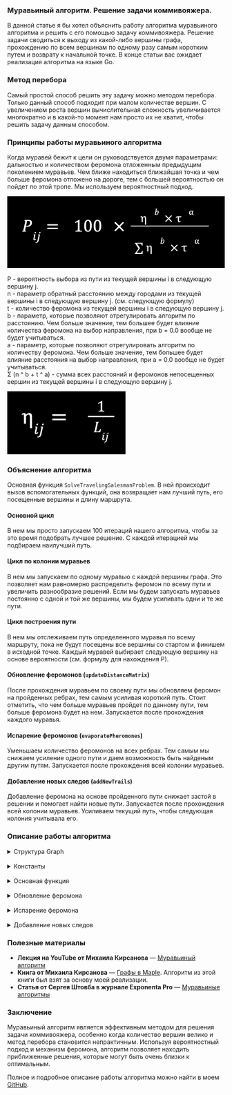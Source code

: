 ### Муравьиный алгоритм. Решение задачи коммивояжера. 

В данной статье я бы хотел объяснить работу алгоритма муравьиного алгоритма и решить с его помощью задачу коммивояжера. Решение задачи сводиться к выходу из какой-либо вершины графа, прохождению по всем вершинам по одному разу самым коротким путем и возврату к начальной точке. В конце статьи вас ожидает реализация алгоритма на языке Go.

### Метод перебора

Самый простой способ решить эту задачу можно методом перебора. Только данный способ подходит при малом количестве вершин. С увеличением роста вершин вычислительная сложность увеличивается многократно и в какой-то момент нам просто их не хватит, чтобы решить задачу данным способом.

### Принципы работы муравьиного алгоритма

Когда муравей бежит к цели он руководствуется двумя параметрами: дальностью и количеством феромона отложенным предыдущим поколением муравьев. Чем ближе находиться ближайшая точка и чем больше феромона отложено на дороге, тем с большей вероятностью он пойдет по этой тропе. Мы используем вероятностный подход.

![formula_1](misc/images/formula_1.png)

Р - вероятность выбора из пути из текущей вершины i в следующую вершину j.  
n - параметр обратный расстоянию между городами из текущей вершины i в следующую вершину j. (см. следующую формулу)  
t - количество феромона из текущей вершины i в следующую вершину j.  
b - параметр, которые позволяют отрегулировать алгоритм по расстоянию.  Чем больше значение, тем большее будет влияние количества феромона на выбор направления, при b = 0.0 вообще не будет учитываться.  
a - параметр, которые позволяют отрегулировать алгоритм по количеству  феромона. Чем больше значение, тем большее будет влияние расстояния на выбор направления, при a = 0.0 вообще не будет учитываться.  
Σ (n ^ b + t ^ a) - сумма всех расстояний и феромонов непосещенных вершин из текущей вершины i в следующую вершину j.

![formula_2](misc/images/formula_2.png)

### Объяснение алгоритма

Основная функция `SolveTravelingSalesmanProblem`. В ней происходит вызов вспомогательных функций, она возвращает нам лучший путь, его посещенные вершины и длину маршрута.

#### Основной цикл 
В нем мы просто запускаем 100 итераций нашего алгоритма, чтобы за это время подобрать лучшее решение. С каждой итерацией мы подбираем наилучший путь.

#### Цикл по колонии муравьев 
В нем мы запускаем по одному муравью с каждой вершины графа. Это позволяет нам равномерно распределить феромон по всему пути и увеличить разнообразие решений. Если мы будем запускать муравьев постоянно с одной и той же вершины, мы будем усиливать одни и те же пути.

#### Цикл построения пути
В нем мы отслеживаем путь определенного муравья по всему маршруту, пока не будут посещены все вершины со стартом и финишем в исходной точке. Каждый муравей выбирает следующую вершину на основе вероятности (см. формулу для нахождения Р).

#### Обновление феромонов (`updateDistanceMatrix`)
После прохождения муравьем по своему пути мы обновляем феромон на пройденных ребрах, тем самым усиливая короткий путь. Стоит отметить, что чем больше муравьев пройдет по данному пути, тем больше феромона будет на нем. Запускается после прохождения каждого муравья.

#### Испарение феромонов (`evaporatePheromones`)
Уменьшаем количество феромонов на всех ребрах. Тем самым мы снижаем усиление одного пути и даем возможность быть найденым другим путям. Запускается после прохождения всей колонии муравьев.

#### Добавление новых следов (`addNewTrails`)
Добавление феромона на основе пройденного пути снижает застой в решении и помогает найти новые пути. Запускается после прохождения всей колонии муравьев. Усиливаем текущий путь, чтобы следующая колония учитывала его.

### Описание работы алгоритма

<details>
<summary>Структура Graph </summary>

```
// Graph представляет граф с матрицей смежности
type Graph struct {
	adjacencyMatrix [][]int
}
```

```
// NewGraph создает новый граф
func NewGraph(vertexCount int) *Graph {
	matrix := make([][]int, vertexCount)
	for i := range matrix {
		matrix[i] = make([]int, vertexCount)
	}
	return &Graph{adjacencyMatrix: matrix}
}
```

```
// AddEdge добавляет ребро в граф
func (g *Graph) AddEdge(from, to, weight int) {
	if from < 0 || from >= len(g.adjacencyMatrix) || to < 0 || to >= len(g.adjacencyMatrix[from]) {
		// Индексы вне диапазона, ничего не делаем
		return
	}
	g.adjacencyMatrix[from][to] = weight
}
```

</details>
<br>


<details>
<summary>Константы</summary>

```
const (
	alpha = 9.0 // регулировка алгоритма по расстоянию (чем больше значение, тем большее будет влияние расстояния на выбор направления, при alpha = 0.0 вообще не будет учитываться)
	beta  = 5.0 // регулировка алгоритма по количеству феромона (чем больше значение, тем большее будет влияние количества феромона на выбор направления, при beta = 0.0 вообще не будет учитываться)
	p     = 0.7 // скорость испарения феромона
)
```

</details>
<br>

<details>
<summary>Основная функция</summary>

```
// SolveTravelingSalesmanProblem решает задачу коммивояжера с использованием муравьиного алгоритма
func SolveTravelingSalesmanProblem(graph *graph.Graph) TsmResult {
	distanceMatrix := graph.GetAdjacencyMatrix()
	n = len(distanceMatrix)
	Q = 5 * float64(n)
	// Координаты вершин
	pheromones := initPheromones()           // Wt След
	deltaPheromones := initDeltaPheromones() // DWt Матрица приращений следа

	Lmin := math.MaxFloat64      // начальное значение длины - infinity
	bestPath := make([]int, n+1) // n+1 для возврата в исходную точку

	for k := 0; k < 100; k++ { // Основной цикл
		for ant := 0; ant < n; ant++ { // Цикл по муравьям
			visited := make([]bool, n) // Список непосещенных вершин
			currentCity := ant         // Начальная вершина для муравья ant
			visited[currentCity] = true
			path := []int{currentCity} // Начало пути

			for len(path) < n { // Цикл построения пути
				probabilities := calculateProbabilities(pheromones, distanceMatrix, currentCity, visited) // Каждой вершине - свой вес
				nextCity := selectNextCity(probabilities)                                                 // Выбор направления
				visited[nextCity] = true                                                                  // Tabu list увеличился
				path = append(path, nextCity)
				currentCity = nextCity // Начало дуги = конец предыдущей
			}
			path = append(path, path[0]) // Конец пути (возвращаемся в исходную точку)

			// проходимся по всему пути и суммируем длины
			L := calculatePathLength(path, distanceMatrix)

			// Проверка минимальной длины пути
			if L < Lmin {
				Lmin = L
				copy(bestPath, path)
			}

			// Пометка дуг феромоном
			updateDistanceMatrix(deltaPheromones, path, L)
		}

		evaporatePheromones(pheromones, p)           // Испарение феромонов
		addNewTrails(pheromones, deltaPheromones, p) // Добавление новых следов
	}

	return TsmResult{
		Vertices: bestPath,
		Distance: Lmin,
	}
}
```

</details>
<br>


<details>
<summary>Обновление феромона</summary>

```
// updateDistanceMatrix помечает дуги феромоном
func updateDistanceMatrix(deltaPheromones [][]float64, path []int, L float64) {
	for i := 0; i < len(path)-1; i++ {
		from := path[i]
		to := path[i+1]
		deltaPheromones[from][to] += Q / L
	}
}
```

</details>
<br>

<details>
<summary>Испарение феромона</summary>

```
// Испарение феромона
func evaporatePheromones(pheromones [][]float64, p float64) {
	for i := range pheromones {
		for j := range pheromones[i] {
			pheromones[i][j] *= (1 - p)
		}
	}
}
```

</details>
<br>

<details>
<summary>Добавление новых следов</summary>

```
// Добавление новых следов
func addNewTrails(pheromones, deltaPheromones [][]float64, p float64) {
	for i := range pheromones {
		for j := range pheromones[i] {
			pheromones[i][j] += deltaPheromones[i][j] * p
		}
	}
}
```

</details>

### Полезные материалы

- **Лекция на YouTube от Михаила Кирсанова** — [Муравьиный алгоритм](https://youtu.be/EwDP_bAb-OI?si=v0XYb4CUkZXG-iwM)
- **Книга от Михаила Кирсанова** — [Графы в Maple](https://eqworld.ipmnet.ru/ru/library/books/Kirsanov2007ru.pdf). Алгоритм из этой книги был взят за основу моей реализации.
- **Статья от Сергея Штовба в журнале Exponenta Pro** — [Муравьиные алгоритмы](https://www.researchgate.net/publication/280064579_Muravinye_algoritmy)

### Заключение

Муравьиный алгоритм является эффективным методом для решения задачи коммивояжера, особенно когда количество вершин велико и метод перебора становится непрактичным. Используя вероятностный подход и механизм феромона, алгоритм позволяет находить приближенные решения, которые могут быть очень близки к оптимальным.

Полное и подробное описание работы алгоритма можно найти в моем [GitHub](https://github.com/alivewel/graph-algorithms).